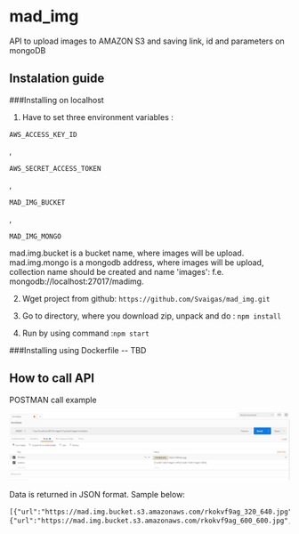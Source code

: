 # mad_img
API to upload images to AMAZON S3 and saving link, id and parameters on mongoDB

## Instalation guide  
###Installing on localhost 
1. Have to set three environment variables :
```
AWS_ACCESS_KEY_ID
```
,
```
AWS_SECRET_ACCESS_TOKEN
```
,
```
MAD_IMG_BUCKET
```
,
```
MAD_IMG_MONGO
```


mad.img.bucket is a bucket name, where images will be upload. mad.img.mongo is a mongodb address, where images will be upload, collection name should be created and name 'images': f.e. mongodb://localhost:27017/madimg.

2. Wget project from github: ```https://github.com/Svaigas/mad_img.git```

3. Go to directory, where you download zip, unpack and do : ```npm install```

4. Run by using command :```npm start```


###Installing using Dockerfile
-- TBD

## How to call API
POSTMAN call example

![](https://raw.githubusercontent.com/Svaigas/mad_img/master/docs/Request1.JPG?token=AZqEMWJwRa3TvEyTnCbrB08p4EsvdBLdks5Y9dJkwA%3D%3D)

Data is returned in JSON format. Sample below:

	[{"url":"https://mad.img.bucket.s3.amazonaws.com/rkokvf9ag_320_640.jpg","width":320,"height":640,"_id":"58ec96e2496a280cb814036c"},{"url":"https://mad.img.bucket.s3.amazonaws.com/rkokvf9ag_600_600.jpg","width":600,"height":600,"_id":"58ec96e2496a280cb814036d"}]



